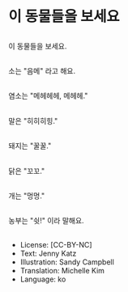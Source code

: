 # 이 동물들을 보세요

##
이 동물들을 보세요.

##
소는 "음메" 라고 해요.

##
염소는 "메헤헤헤, 메헤헤."

##
말은 "히히히힝."

##
돼지는 "꿀꿀."

##
닭은 "꼬꼬."

##
개는 "멍멍."

##
농부는 "쉿!" 이라 말해요.

##
* License: [CC-BY-NC]
* Text: Jenny Katz
* Illustration: Sandy Campbell
* Translation: Michelle Kim
* Language: ko
